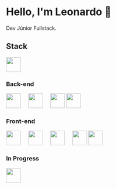 # Hello, I'm **Leonardo** 👋

Dev Júnior Fullstack.


## Stack

<img src="https://cdn.jsdelivr.net/gh/devicons/devicon/icons/typescript/typescript-original.svg" width="40"/>

### Back-end
<img src="https://cdn.jsdelivr.net/gh/devicons/devicon/icons/nodejs/nodejs-original.svg" width="40" height="40"/>⠀⠀<img src="https://cdn.jsdelivr.net/gh/devicons/devicon/icons/mysql/mysql-original-wordmark.svg" width="40" height="40" />⠀⠀<img src="https://cdn.jsdelivr.net/gh/devicons/devicon/icons/express/express-original.svg" width="40" height="40"/> <img src="https://cdn.jsdelivr.net/gh/devicons/devicon@latest/icons/postgresql/postgresql-original.svg" width="40 "/>
          
          
    
### Front-end
<img src="https://cdn.jsdelivr.net/gh/devicons/devicon/icons/javascript/javascript-original.svg" width="40" height="40" />⠀⠀<img src="https://cdn.jsdelivr.net/gh/devicons/devicon/icons/react/react-original.svg" width="40" height="40"/>⠀⠀<img src="https://cdn.jsdelivr.net/gh/devicons/devicon/icons/html5/html5-original.svg" width="40" height="40" />⠀⠀<img src="https://cdn.jsdelivr.net/gh/devicons/devicon/icons/css3/css3-original.svg" width="40" height="40" /> <img src="https://cdn.jsdelivr.net/gh/devicons/devicon@latest/icons/tailwindcss/tailwindcss-original.svg" width="40" height="40" />
          

### In Progress
 <img src="https://cdn.jsdelivr.net/gh/devicons/devicon/icons/java/java-original.svg" width="40"/>
          
          

